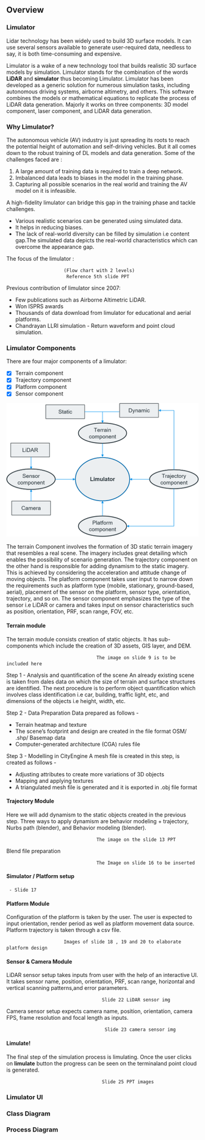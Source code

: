 ## Overview

### Limulator 
Lidar technology has been widely used to build 3D surface models. It can use several sensors available to generate user-required data,  needless to say, it is both time-consuming and expensive. 

Limulator is a wake of a new technology tool that builds realistic 3D surface models by simulation. Limulator stands for the combination of the words **LiDAR** and **simulator** thus becoming Limulator. Limulator has been developed as a generic solution for numerous simulation tasks, including autonomous driving systems, airborne altimetry, and others.
This software combines the models or mathematical equations to replicate the process of  LiDAR data generation. Majorly it works on three components: 3D model component, laser component, and LiDAR data generation.

### Why Limulator? 

The autonomous vehicle (AV) industry is just spreading its roots to reach the potential height of automation and self-driving vehicles. But it all comes down to the robust training of DL models and data generation.
Some of the challenges faced are :

1. A large amount of training data is required to train a deep network.
2. Imbalanced data leads to biases in the model in the training phase.
3. Capturing all possible scenarios in the real world and training the AV model on it is infeasible.
 
A high-fidelity limulator can bridge this gap in the training phase and tackle challenges.

- Various realistic scenarios can be generated using simulated data.
- It helps in reducing biases.
- The lack of real-world diversity can be filled by simulation i.e content gap.The simulated data depicts the real-world characteristics which can overcome the appearance gap.

The focus of the limulator :
 
                         (Flow chart with 2 levels)
                          Reference 5th slide PPT
                          
Previous contribution of limulator since 2007:

- Few publications such as Airborne Altimetric LiDAR.
- Won ISPRS awards
- Thousands of data download from limulator for educational and aerial platforms.
- Chandrayan LLRI simulation - Return waveform and point cloud simulation.

### Limulator Components 

There are four major components of a limulator:

 * [x] Terrain component  
 * [x] Trajectory component
 * [x] Platform component
 * [x] Sensor component

![limulator components](./content/limulator_components.png)

The terrain Component involves the formation of 3D static terrain imagery that resembles a real scene. The imagery includes great detailing which enables the possibility of scenario generation. The trajectory component on the other hand is responsible for adding dynamism to the static imagery. This is achieved by considering the acceleration and attitude change of moving objects. The platform component takes user input to narrow down the requirements such as platform type (mobile, stationary, ground-based, aerial), placement of the sensor on the platform, sensor type, orientation, trajectory, and so on. The sensor component emphasizes the type of the sensor i.e LiDAR or camera and takes input on sensor characteristics such as position, orientation, PRF, scan range, FOV, etc.

#### Terrain module
The terrain module consists creation of static objects. It has sub-components which include the creation of 3D assets, GIS layer, and DEM.

                                     The image on slide 9 is to be included here 

Step 1 - Analysis and quantification of the scene
An already existing scene is taken from dales data on which the size of terrain and surface structures are identified. The next procedure is to perform object quantification which involves class identification i.e car, building, traffic light, etc, and dimensions of the objects i.e height, width, etc.

Step 2 - Data Preparation 
Data prepared as follows -
 - Terrain heatmap and texture
 - The scene’s footprint and design are created in the file format OSM/ .shp/ Basemap data
 - Computer-generated architecture (CGA) rules file

Step 3 - Modelling in CityEngine
A mesh file is created in this step, is created as follows - 
 - Adjusting attributes to create more variations of 3D objects
 - Mapping and applying textures
 - A triangulated mesh file is generated and it is exported in .obj file format
#### Trajectory Module 
Here we will add dynamism to the static objects created in the previous step.
Three ways to apply dynamism are behavior modeling + trajectory, Nurbs path (blender), and Behavior modeling (blender). 

                                     The image on the slide 13 PPT

Blend file preparation 

                                     The Image on slide 16 to be inserted
#### Simulator / Platform setup
     - Slide 17
#### Platform Module
Configuration of the platform is taken by the user. The user is expected to input orientation, render period as well as platform movement data source. Platform trajectory is taken through a csv file.

                         Images of slide 18 , 19 and 20 to elaborate platform design
#### Sensor & Camera Module 
LiDAR sensor setup takes inputs from user with the help of an interactive UI. It takes sensor name, position, orientation, PRF, scan range, horizontal and vertical scanning patterns,and error parameters.
                                       
                                       Slide 22 LiDAR sensor img 

Camera sensor setup expects camera name, position, orientation, camera FPS, frame resolution and focal length as inputs.
                                        
                                        Slide 23 camera sensor img 
#### Limulate! 
The final step of the simulation process is limulating. Once the user clicks on **limulate** button the progress can be seen on the terminaland point cloud is generated.
                                       
                                       Slide 25 PPT images
### Limulator UI 


### Class Diagram
### Process Diagram
